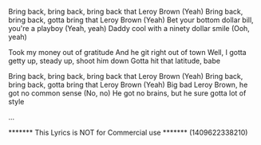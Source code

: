 Bring back, bring back, bring back that Leroy Brown (Yeah)
Bring back, bring back, gotta bring that Leroy Brown (Yeah)
Bet your bottom dollar bill, you're a playboy (Yeah, yeah)
Daddy cool with a ninety dollar smile (Ooh, yeah)

Took my money out of gratitude
And he git right out of town
Well, I gotta getty up, steady up, shoot him down
Gotta hit that latitude, babe

Bring back, bring back, bring back that Leroy Brown (Yeah)
Bring back, bring back, gotta bring that Leroy Brown (Yeah)
Big bad Leroy Brown, he got no common sense (No, no)
He got no brains, but he sure gotta lot of style

...

******* This Lyrics is NOT for Commercial use *******
(1409622338210)
